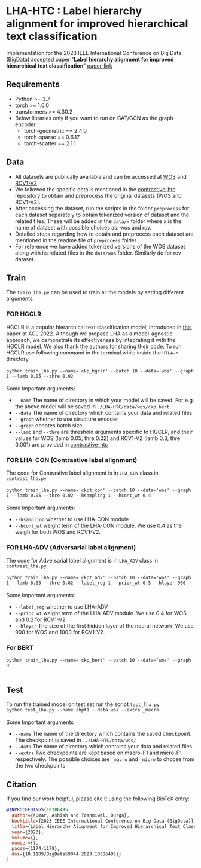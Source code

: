 # LHA-HTC : Label hierarchy alignment for improved hierarchical text classification
 Implementation for the 2023 IEEE International Conference on Big Data (BigData) accepted paper "**Label hierarchy alignment for improved hierarchical text classification**" [paper-link](https://ieeexplore.ieee.org/abstract/document/10386495)

## Requirements
- Python >= 3.7
- torch >= 1.6.0
- transformers >= 4.30.2
- Below libraries only if you want to run on GAT/GCN as the graph encoder
  - torch-geometric == 2.4.0
  - torch-sparse == 0.6.17
  - torch-scatter == 2.1.1

## Data
- All datasets are publically available and can be accessed at [WOS](https://github.com/kk7nc/HDLTex) and [RCV1-V2](https://trec.nist.gov/data/reuters/reuters.html) 
- We followed the specific details mentioned in the  [contrastive-htc](https://github.com/wzh9969/contrastive-htc#preprocess) repository to obtain and preprocess the original datasets (WOS and RCV1-V2).
- After accessing the dataset, run the scripts in the folder `preprocess` for each dataset separately to obtain tokenized version of dataset and the related files. These will be added in the `data/x` folder where x is the name of dataset with possible choices as: wos and rcv.
- Detailed steps regarding how to obtain and preprocess each dataset are mentioned in the readme file of `preprocess` folder 
- For reference we have added tokenized versions of the WOS dataset along with its related files in the `data/wos` folder. Similarly do for rcv dataset.
## Train
The `train_lha.py` can be used to train all the models by setting different arguments.  

###  FOR HGCLR 
HGCLR is a popular hierarchical text classification model, introduced in [this](https://aclanthology.org/2022.acl-long.491/)  paper at ACL 2022. Although we propose LHA as a model-agnostic approach, we demonstrate its effectiveness by integrating it with the HGCLR model. We also thank the authors for sharing their [code](https://github.com/wzh9969/contrastive-htc#preprocess). To run HGCLR use following command in the terminal while inside the `HTLA-n` directory </br> </br>
`python train_lha.py --name='ckp_hgclr' --batch 10 --data='wos' --graph 1 --lamb 0.05 --thre 0.02` </br>
</br>
Some Important arguments: </br>
- `--name` The name of directory in which your model will be saved. For e.g. the above model will be saved in `./LHA-HTC/data/wos/ckp_bert`
- `--data` The name of directory which contains your data and related files
- `--graph` whether to use structure encoder
- `--graph` denotes batch size
- `--lamb` and `--thre` are threshold arguments specific to HGCLR, and their values for WOS (lamb 0.05; thre 0.02) and RCV1-V2 (lamb 0.3; thre 0.001) are provided in [contrastive-htc](https://github.com/wzh9969/contrastive-htc#reproducibility)

### FOR LHA-CON (Contrastive label alignment)
The code for Contrastive label alignment is in `LHA_CON` class in `contrast_lha.py` </br> </br>
`python train_lha.py --name='ckpt_con' --batch 10 --data='wos' --graph 1 --lamb 0.05 --thre 0.02 --hsampling 1 --hcont_wt 0.4` </br>
</br>
Some Important arguments: </br>
- `--hsampling` whether to use LHA-CON module
-  `--hcont_wt` weight term of the LHA-CON module. We use 0.4 as the weigh for both WOS and RCV1-V2.

### FOR LHA-ADV (Adversarial label alignment)
The code for Adversarial label alignment is in `LHA_ADV` class in `contrast_lha.py` </br> </br>
`python train_lha.py --name='ckpt_adv' --batch 10 --data='wos' --graph 1 --lamb 0.05 --thre 0.02 --label_reg 1 --prior_wt 0.5 --hlayer 900` </br> </br>
Some Important arguments: </br>
- `--label_reg` whether to use LHA-ADV
-  `--prior_wt` weight term of the LHA-ADV module. We use 0.4 for WOS and 0.2 for RCV1-V2
-  `--hlayer` The size of the first  hidden layer of the neural network. We use 900 for WOS and 1000 for RCV1-V2.

### For BERT 

`python train_lha.py --name='ckp_bert' --batch 10 --data='wos' --graph 0` </br> </br>

## Test
To run the trained model on test set run the script `test_lha.py` </br> 
`python test_lha.py --name ckpt1 --data wos --extra _macro` </br> </br>
Some Important arguments
- `--name` The name of the directory which contains the saved checkpoint. The checkpoint is saved in `../LHA-HTC/data/wos/`
- `--data` The name of directory which contains your data and related files
- `--extra` Two checkpoints are kept based on macro-F1 and micro-F1 respectively. The possible choices are  `_macro` and `_micro` to choose from the two checkpoints

## Citation
If you find our work helpful, please cite it using the following BibTeX entry:
```bibtex
@INPROCEEDINGS{10386495,
  author={Kumar, Ashish and Toshniwal, Durga},
  booktitle={2023 IEEE International Conference on Big Data (BigData)}, 
  title={Label Hierarchy Alignment for Improved Hierarchical Text Classification}, 
  year={2023},
  volume={},
  number={},
  pages={1174-1179},
  doi={10.1109/BigData59044.2023.10386495}}
}


